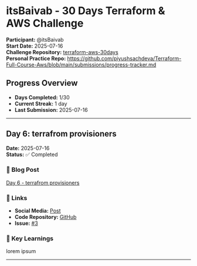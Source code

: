 # itsBaivab - 30 Days Terraform & AWS Challenge

**Participant:** @itsBaivab  
**Start Date:** 2025-07-16  
**Challenge Repository:** [terraform-aws-30days](https://github.com/piyushsachdeva/Terraform-Full-Course-Aws)  
**Personal Practice Repo:** https://github.com/piyushsachdeva/Terraform-Full-Course-Aws/blob/main/submissions/progress-tracker.md

## Progress Overview
- **Days Completed:** 1/30
- **Current Streak:** 1 day
- **Last Submission:** 2025-07-16

---

## Day 6: terrafrom provisioners
**Date:** 2025-07-16  
**Status:** ✅ Completed

### 📝 Blog Post
[Day 6 - terrafrom provisioners](https://medium.com/devdotcom/top-11-open-source-cloud-cost-management-tools-every-devops-engineer-needs-in-2025-deaab8463392)

### 🔗 Links
- **Social Media:** [Post](https://www.linkedin.com/posts/sagar-utekar_karpenter-helped-me-slash-overall-kubernetes-activity-7345288887063273472-4wfx?utm_source=share&utm_medium=member_desktop&rcm=ACoAAD2vhDEBo85a4B0CVY4uZvJUMvVcuj8UHNk)
- **Code Repository:** [GitHub](https://github.com/piyushsachdeva/Terraform-Full-Course-Aws/blob/main/submissions/progress-tracker.md)
- **Issue:** [#3](https://github.com/piyushsachdeva/Terraform-Full-Course-Aws/issues/3)

### 🎯 Key Learnings

lorem ipsum

---

